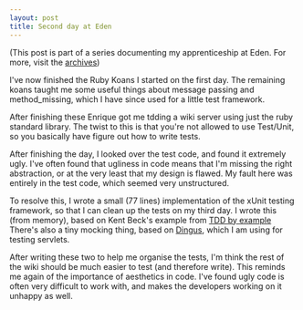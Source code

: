 ```yaml
---
layout: post
title: Second day at Eden
---
```

(This post is part of a series documenting my apprenticeship at Eden. For more,
visit the [archives](http://www.tcrayford.net/archive.html))

I've now finished the Ruby Koans I started on the first day. The remaining
koans taught me some useful things about message passing and method_missing,
which I have since used for a little test framework.

After finishing these Enrique got me tdding a wiki server using just the ruby
standard library. The twist to this is that you're not allowed to use
Test/Unit, so you basically have figure out how to write tests.

After finishing the day, I looked over the test code, and found it extremely
ugly. I've often found that ugliness in code means that I'm missing the right
abstraction, or at the very least that my design is flawed. My fault here was
entirely in the test code, which seemed very unstructured.

To resolve this, I wrote a small (77 lines) implementation of the xUnit testing
framework, so that I can clean up the tests on my third day. I wrote this (from
memory), based on Kent Beck's example from [TDD by
example](http://www.amazon.com/Test-Driven-Development-Kent-Beck/dp/0321146530)
There's also a tiny mocking thing, based on
[Dingus](bitbucket.org/garybernhardt/dingus/), which I am using for testing
servlets.

After writing these two to help me organise the tests, I'm think the rest of
the wiki should be much easier to test (and therefore write). This reminds me
again of the importance of aesthetics in code. I've found ugly code is often
very difficult to work with, and makes the developers working on it unhappy 
as well.
